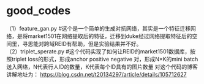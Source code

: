 # good_codes
 （1）feature_gan.py #这个是一个简单的生成对抗网络，其实是一个特征迁移网络，是将market1501在网络提取后的特征，迁移到duke经过网络提取特征后的空间里，寻思能对跨域REID有帮助，但是实验结果并不好。  
 （2）triplet_sperate.py #这个代码实现了如何让REID的market1501数据库，按照triplet loss的形式，形成anchor positive negative 对，形成N×K的mini batch送入网络，N代表行人ID的数量，K代表每个ID具有的图片数量 对这个代码的博客讲解地址为：  https://blog.csdn.net/t20134297/article/details/105712627
